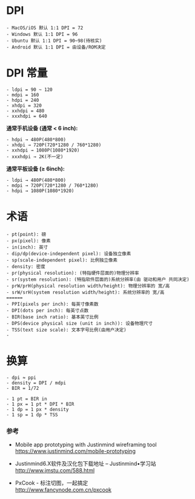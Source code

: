 # DPI
```
- MacOS/iOS 默认 1:1 DPI = 72
- Windows 默认 1:1 DPI = 96
- Ubuntu 默认 1:1 DPI = 90~98(待核实)
- Android 默认 1:1 DPI = 由设备/ROM决定
```

# DPI 常量
```
- ldpi = 90 ~ 120
- mdpi = 160
- hdpi = 240
- xhdpi = 320
- xxhdpi = 480
- xxxhdpi = 640
```

**通常手机设备 (通常 < 6 inch):**
```
- hdpi → 480P(480*800)
- xhdpi → 720P(720*1280 / 760*1280)
- xxhdpi → 1080P(1080*1920)
- xxxhdpi → 2K(不一定)
```

**通常平板设备 (≥ 6inch):**
```
- ldpi → 480P(480*800)
- mdpi → 720P(720*1280 / 760*1280)
- hdpi → 1080P(1080*1920)
```

# 术语
```
- pt(point): 磅
- px(pixel): 像素
- in(inch): 英寸
- dip/dp(device-independent pixel): 设备独立像素
- sp(scale-independent pixel): 比例独立像素
- density: 密度
- pr(physical resolution): (特指硬件层面的)物理分辨率
- sr(system resolution): (特指软件层面的)系统分辨率(由 驱动和用户 共同决定)
- prW/prH(physical resolution width/height): 物理分辨率的 宽/高
- srW/srH(system resolution width/height): 系统分辨率的 宽/高
======
- PPI(pixels per inch): 每英寸像素数
- DPI(dots per inch): 每英寸点数
- BIR(base inch ratio): 基本英寸比例
- DPS(device physical size (unit in inch)): 设备物理尺寸
- TSS(text size scale): 文本字号比例(由用户决定)
- 
```

# 换算
```
- dpi ≈ ppi
- density = DPI / mdpi
- BIR = 1/72
```

```
- 1 pt = BIR in
- 1 px = 1 pt * DPI * BIR
- 1 dp = 1 px * density
- 1 sp = 1 dp * TSS
```

### 参考
- Mobile app prototyping with Justinmind wireframing tool  
https://www.justinmind.com/mobile-prototyping

- Justinmind6.X软件及汉化包下载地址 – Justinmind•学习站  
http://www.jmstu.com/588.html

- PxCook - 标注切图，一起搞定  
http://www.fancynode.com.cn/pxcook
